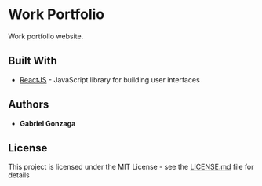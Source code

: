 # Work Portfolio

Work portfolio website.

## Built With

* [ReactJS](https://reactjs.org/) - JavaScript library for building user interfaces

## Authors

* **Gabriel Gonzaga**

## License

This project is licensed under the MIT License - see the [LICENSE.md](LICENSE.md) file for details